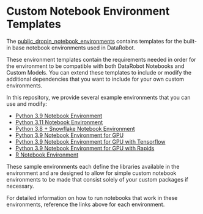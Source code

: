  # Custom Notebook Environment Templates
The [public_dropin_notebook_environments](https://github.com/datarobot/datarobot-user-models/tree/master/public_dropin_notebook_environments)
contains templates for the built-in base notebook environments used in DataRobot.

These environment templates contain the requirements needed in order for the environment to be compatible with 
both DataRobot Notebooks and Custom Models. 
You can extend these templates to include or modify the additional 
dependencies that you want to include for your own custom environments.

In this repository, we provide several example environments that you can use and modify:
* [Python 3.9 Notebook Environment](python39_notebook)
* [Python 3.11 Notebook Environment](python311_notebook)
* [Python 3.8 + Snowflake Notebook Environment](python38_snowflake_notebook)
* [Python 3.9 Notebook Environment for GPU](python39_notebook_gpu)
* [Python 3.9 Notebook Environment for GPU with Tensorflow](python39_notebook_gpu_tf)
* [Python 3.9 Notebook Environment for GPU with Rapids](python39_notebook_gpu_rapids)
* [R Notebook Environment](r_notebook)

These sample environments each define the libraries available in the environment 
and are designed to allow for simple custom notebook environments to be made that 
consist solely of your custom packages if necessary.

For detailed information on how to run notebooks that work in these environments, 
reference the links above for each environment.